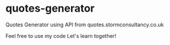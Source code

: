 # quotes-generator
Quotes Generator using API from quotes.stormconsultancy.co.uk


Feel free to use my code
Let's learn together!
